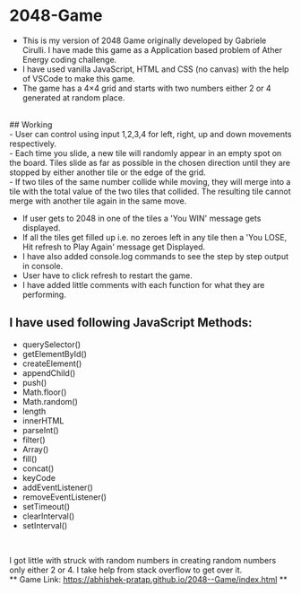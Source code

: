 # 2048-Game
- This is my version of 2048 Game originally developed by Gabriele Cirulli. I have made this game as a Application based problem of Ather Energy coding challenge.</br>
- I have used vanilla JavaScript, HTML and CSS (no canvas) with the help of VSCode to make this game.</br>
- The game has a 4×4 grid and starts with two numbers either 2 or 4 generated at random place.</br>

</br>
## Working </br>
- User can control using input 1,2,3,4 for left, right, up and down movements respectively.</br>
- Each time you slide, a new tile will randomly appear in an empty spot on the board. Tiles slide as far as possible in the chosen direction until they are stopped by either another tile or the edge of the grid.</br>
- If two tiles of the same number collide while moving, they will merge into a tile with the total value of the two tiles that collided. The resulting tile cannot merge with another tile again in the same move. </br>

- If user gets to 2048 in one of the tiles a 'You WIN' message gets displayed.</br>
- If all the tiles get filled up i.e. no zeroes left in any tile then a 'You LOSE, Hit refresh to Play Again' message get Displayed.</br>
- I have also added console.log commands to see the step by step output in console.</br>
- User have to click refresh to restart the game.</br>
- I have added little comments with each function for what they are performing.</br>
## I have used following JavaScript Methods:</br>
* querySelector()</br>
* getElementById()</br>
* createElement()</br>
* appendChild()</br>
* push()</br>
* Math.floor()</br>
* Math.random()</br>
* length</br>
* innerHTML</br>
* parseInt()</br>
* filter()</br>
* Array()</br>
* fill()</br>
* concat()</br>
* keyCode</br>
* addEventListener()</br>
* removeEventListener()</br>
* setTimeout()</br>
* clearInterval()</br>
* setInterval()</br>
</br>

I got little with struck with random numbers in creating random numbers only either 2 or 4. I take help from stack overflow to get over it.</br>
** Game Link: https://abhishek-pratap.github.io/2048--Game/index.html **</br>


